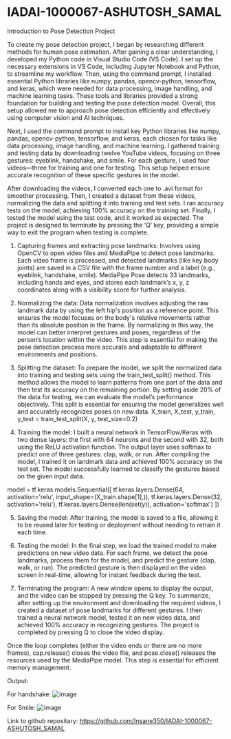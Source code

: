 # IADAI-1000067-ASHUTOSH_SAMAL

Introduction to Pose Detection Project

To create my pose detection project, I began by researching different methods for human pose estimation. After gaining a clear understanding, I developed my Python code in Visual Studio Code (VS Code). I set up the necessary extensions in VS Code, including Jupyter Notebook and Python, to streamline my workflow. Then, using the command prompt, I installed essential Python libraries like numpy, pandas, opencv-python, tensorflow, and keras, which were needed for data processing, image handling, and machine learning tasks. These tools and libraries provided a strong foundation for building and testing the pose detection model. Overall, this setup allowed me to approach pose detection efficiently and effectively using computer vision and AI techniques.

Next, I used the command prompt to install key Python libraries like numpy, pandas, opencv-python, tensorflow, and keras, each chosen for tasks like data processing, image handling, and machine learning. I gathered training and testing data by downloading twelve YouTube videos, focusing on three gestures: eyeblink, handshake, and smile. For each gesture, I used four videos—three for training and one for testing. This setup helped ensure accurate recognition of these specific gestures in the model.

After downloading the videos, I converted each one to .avi format for smoother processing. Then, I created a dataset from these videos, normalizing the data and splitting it into training and test sets. I ran accuracy tests on the model, achieving 100% accuracy on the training set. Finally, I tested the model using the test code, and it worked as expected. The project is designed to terminate by pressing the ‘Q’ key, providing a simple way to exit the program when testing is complete.

1. Capturing frames and extracting pose landmarks:
Involves using OpenCV to open video files and MediaPipe to detect pose landmarks. Each video frame is processed, and detected landmarks (like key body joints) are saved in a CSV file with the frame number and a label (e.g., eyeblink, handshake, smile). MediaPipe Pose detects 33 landmarks, including hands and eyes, and stores each landmark’s x, y, z coordinates along with a visibility score for further analysis.

2. Normalizing the data:
Data normalization involves adjusting the raw landmark data by using the left hip's position as a reference point. This ensures the model focuses on the body's relative movements rather than its absolute position in the frame. By normalizing in this way, the model can better interpret gestures and poses, regardless of the person’s location within the video. This step is essential for making the pose detection process more accurate and adaptable to different environments and positions.

3. Splitting the dataset:
To prepare the model, we split the normalized data into training and testing sets using the train_test_split() method. This method allows the model to learn patterns from one part of the data and then test its accuracy on the remaining portion. By setting aside 20% of the data for testing, we can evaluate the model’s performance objectively. This split is essential for ensuring the model generalizes well and accurately recognizes poses on new data.
X_train, X_test, y_train, y_test = train_test_split(X, y, test_size=0.2)

4. Training the model:
I built a neural network in TensorFlow/Keras with two dense layers: the first with 64 neurons and the second with 32, both using the ReLU activation function. The output layer uses softmax to predict one of three gestures: clap, walk, or run. After compiling the model, I trained it on landmark data and achieved 100% accuracy on the test set. The model successfully learned to classify the gestures based on the given input data.

model = tf.keras.models.Sequential([ tf.keras.layers.Dense(64, activation='relu', input_shape=(X_train.shape[1],)), tf.keras.layers.Dense(32, activation='relu'), tf.keras.layers.Dense(len(set(y)), activation='softmax') ])

5. Saving the model:
After training, the model is saved to a file, allowing it to be reused later for testing or deployment without needing to retrain it each time.

6. Testing the model:
In the final step, we load the trained model to make predictions on new video data. For each frame, we detect the pose landmarks, process them for the model, and predict the gesture (clap, walk, or run). The predicted gesture is then displayed on the video screen in real-time, allowing for instant feedback during the test.

7. Terminating the program:
A new window opens to display the output, and the video can be stopped by pressing the Q key. To summarize, after setting up the environment and downloading the required videos, I created a dataset of pose landmarks for different gestures. I then trained a neural network model, tested it on new video data, and achieved 100% accuracy in recognizing gestures. The project is completed by pressing Q to close the video display.

Once the loop completes (either the video ends or there are no more frames), cap.release() closes the video file, and pose.close() releases the resources used by the MediaPipe model. This step is essential for efficient memory management.

Output:


For handshake:
![image](https://github.com/user-attachments/assets/649bd687-647e-4308-92ee-f9390c4c4d1c)

For Smile:
![image](https://github.com/user-attachments/assets/f5244f97-6a2e-43cd-b9bf-61c172539fde)


Link to github repositary: https://github.com/Insane350/IADAI-1000067-ASHUTOSH_SAMAL

